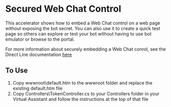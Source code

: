 # Secured Web Chat Control
This accelerator shows how to embed a Web Chat control on a web page without exposing the bot secret.  You can also use it
to create a quick test page so others can explore or test your bot without having to use bot emulator or browse to the
portal.

For more information about securely embedding a Web Chat conrol, see the Direct Line documentation
[here](https://docs.microsoft.com/en-us/azure/bot-service/rest-api/bot-framework-rest-direct-line-3-0-authentication?view=azure-bot-service-4.0)

## To Use
1. Copy wwwroot\default.htm to the wwwroot folder and replace the existing default.htm file
2. Copy Controllers\TokenController.cs to your Controllers folder in your Virtual Assistant and follow the instructions at the top
of that file
